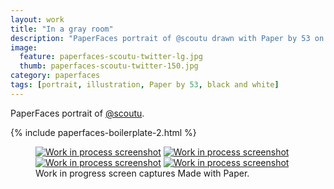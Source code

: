 ```yaml
---
layout: work
title: "In a gray room"
description: "PaperFaces portrait of @scoutu drawn with Paper by 53 on an iPad."
image: 
  feature: paperfaces-scoutu-twitter-lg.jpg
  thumb: paperfaces-scoutu-twitter-150.jpg
category: paperfaces
tags: [portrait, illustration, Paper by 53, black and white]
---
```


PaperFaces portrait of [@scoutu](http://twitter.com/scoutu).

{% include paperfaces-boilerplate-2.html %}

<figure class="third">
  <a href="{{ site.url }}/images/paperfaces-scoutu-process-1-lg.jpg"><img src="{{ site.url }}/images/paperfaces-scoutu-process-1-600.jpg" alt="Work in process screenshot"></a>
  <a href="{{ site.url }}/images/paperfaces-scoutu-process-2-lg.jpg"><img src="{{ site.url }}/images/paperfaces-scoutu-process-2-600.jpg" alt="Work in process screenshot"></a>
  <a href="{{ site.url }}/images/paperfaces-scoutu-process-3-lg.jpg"><img src="{{ site.url }}/images/paperfaces-scoutu-process-3-600.jpg" alt="Work in process screenshot"></a>
  <a href="{{ site.url }}/images/paperfaces-scoutu-process-4-lg.jpg"><img src="{{ site.url }}/images/paperfaces-scoutu-process-4-600.jpg" alt="Work in process screenshot"></a>
  <figcaption>Work in progress screen captures Made with Paper.</figcaption>
</figure>